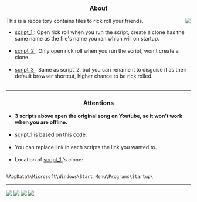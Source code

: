 <h3 align="center"> <strong> About </strong> </h3>

<img align="right" src="https://github.com/caodoc/rick_roll/blob/main/imgs/rick_roll.gif">

<p align="left"> 
    This is a repository contains files to rick roll your friends. </br>
    <ul>
        <li> <a href="https://github.com/caodoc/rick_roll/blob/main/script_1.bat"> script_1 </a>: Open rick roll when you run the script, create a clone has the same name as the file's name you ran which will on startup. 
        </li> </br>
        <li> <a href="https://github.com/caodoc/rick_roll/blob/main/script_2.bat"> script_2 </a>: Only open rick roll when you run the script, won't create a clone. 
        </li> </br>
        <li> <a href="https://github.com/caodoc/rick_roll/blob/main/script_3.html"> script_3 </a>: Same as script_2, but you can rename it to disguise it as their default browser shortcut, higher chance to be rick rolled. 
        </li> </br>
    </ul>
</p>

<hr>

<h3 align="center"> <strong> Attentions </strong> </h3>

<p align="left">
    <ul>
        <li> <strong> 3 scripts above open the original song on Youtube, so it won't work when you are offline. </strong> 
        </li> </br>
        <li> <a href="https://github.com/caodoc/rick_roll/blob/main/script_1.bat"> script_1 </a> is based on this <a href="https://github.com/MauriceNorden/rick-roll"> code. </a> 
        </li> </br>
        <li> You can replace link in each scripts the link you wanted to. 
        </li> </br>
        <li> Location of <a href="https://github.com/caodoc/rick_roll/blob/main/script_1.bat"> script_1 </a> 's clone: 
        </li> </br>
    </ul>
</p>

```
%AppData%\Microsoft\Windows\Start Menu\Programs\Startup\
```

<hr>

<p align="left">
    <img src="https://img.shields.io/github/last-commit/caodoc/rick_roll?style=for-the-badge">
    <img src="https://img.shields.io/github/commit-activity/m/caodoc/rick_roll?style=for-the-badge">
    <img src="https://img.shields.io/github/stars/caodoc/rick_roll?style=for-the-badge">
    <img src="https://img.shields.io/github/repo-size/caodoc/rick_roll?style=for-the-badge">
</p>